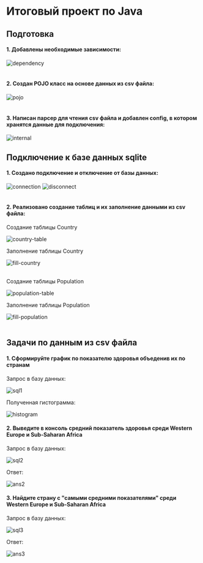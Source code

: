 # Итоговый проект по Java

## Подготовка

#### 1. Добавлены необходимые зависимости:

![dependency](https://github.com/Foursid/ulearn-project/blob/master/Images/dependency.png) <br> <br>

#### 2. Создан POJO класс на основе данных из csv файла:

![pojo](https://github.com/Foursid/ulearn-project/blob/master/Images/CountryInfoPOJO.png) <br> <br>

#### 3. Написан парсер для чтения csv файла и добавлен config, в котором хранятся данные для подключения:

![internal](https://github.com/Foursid/ulearn-project/blob/master/Images/Internal.png)  


## Подключение к базе данных sqlite

#### 1. Создано подключение и отключение от базы данных:

![connection](https://github.com/Foursid/ulearn-project/blob/master/Images/Connection.png) 
![disconnect](https://github.com/Foursid/ulearn-project/blob/master/Images/Disconnect.png) <br> <br>

#### 2. Реализовано создание таблиц и их заполнение данными из csv файла:

Создание таблицы Country

![country-table](https://github.com/Foursid/ulearn-project/blob/master/Images/CountryTable.png) <br>

Заполнение таблицы Country

![fill-country](https://github.com/Foursid/ulearn-project/blob/master/Images/FillDataCountryTable.png) <br> <br>

Создание таблицы Population

![population-table](https://github.com/Foursid/ulearn-project/blob/master/Images/PopulationTable.png) <br>

Заполнение таблицы Population

![fill-population](https://github.com/Foursid/ulearn-project/blob/master/Images/FillDataPopulationTable.png) <br> <br>

## Задачи по данным из csv файла

#### 1. Сформируйте график по показателю здоровья объеденив их по странам

Запрос в базу данных:

![sql1](https://github.com/Foursid/ulearn-project/blob/master/Images/1_sql.png)

Полученная гистограмма:

![histogram](https://github.com/Foursid/ulearn-project/blob/master/Images/Histogram.png)

#### 2. Выведите в консоль средний показатель здоровья среди Western Europe и Sub-Saharan Africa

Запрос в базу данных:

![sql2](https://github.com/Foursid/ulearn-project/blob/master/Images/2_sql.png)

Ответ:

![ans2](https://github.com/Foursid/ulearn-project/blob/master/Images/Answer2.png)

#### 3. Найдите страну с "самыми средними показателями" среди Western Europe и Sub-Saharan Africa

Запрос в базу данных:

![sql3](https://github.com/Foursid/ulearn-project/blob/master/Images/3_sql.png)

Ответ:

![ans3](https://github.com/Foursid/ulearn-project/blob/master/Images/Answer3.png)
